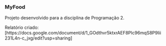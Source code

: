 ### MyFood

Projeto desenvolvido para a disciplina de Programação 2.
<div>
Relatório criado: [https://docs.google.com/document/d/1_GOdthvr5ktxrAEF8Plc96mqS8P9Iii231L4n-c_jxg/edit?usp=sharing]
</div>
